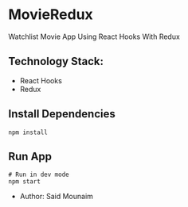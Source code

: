 # MovieRedux

Watchlist Movie App Using React Hooks With Redux

## Technology Stack:

- React Hooks
- Redux

## Install Dependencies

```
npm install
```

## Run App

```
# Run in dev mode
npm start

```

- Author: Said Mounaim
